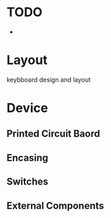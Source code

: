# TODO
- 

# Layout
 keybboard design and layout

# Device
## Printed Circuit Baord 
## Encasing
## Switches
## External Components
